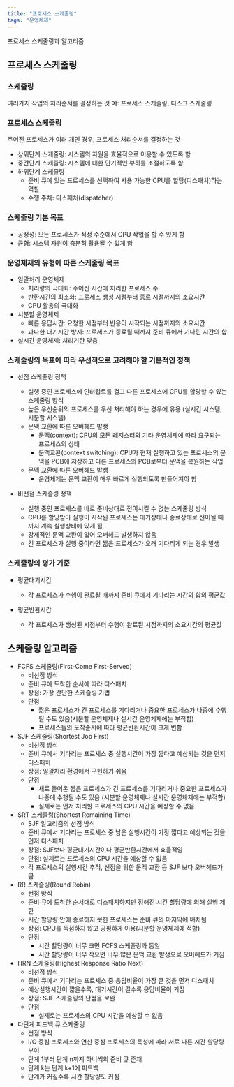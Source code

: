 ```yaml
---
title: "프로세스 스케줄링"
tags: "운영체제"
---
```

프로세스 스케줄링과 알고리즘

## 프로세스 스케줄링

### 스케줄링
여러가지 작업의 처리순서를 결정하는 것
예: 프로세스 스케줄링, 디스크 스케줄링

### 프로세스 스케줄링
주어진 프로세스가 여러 개인 경우, 프로세스 처리순서를 결정하는 것

- 상위단계 스케줄링: 시스템의 자원을 효율적으로 이용할 수 있도록 함
- 중간단계 스케줄링: 시스템에 대한 단기적인 부하를 조절하도록 함
- 하위단계 스케줄링
  - 준비 큐에 있는 프로세스를 선택하여 사용 가능한 CPU를 할당(디스패치)하는 역할
  - 수행 주체: 디스패처(dispatcher)
 
### 스케줄링 기본 목표
- 공정성: 모든 프로세스가 적정 수준에서 CPU 작업을 할 수 있게 함
- 균형: 시스템 자원이 충분히 활용될 수 있게 함

### 운영체제의 유형에 따른 스케줄링 목표
- 일괄처리 운영체제
  - 처리량의 극대화: 주어진 시간에 처리한 프로세스 수
  - 반환시간의 최소화: 프로세스 생성 시점부터 종료 시점까지의 소요시간
  - CPU 활용의 극대화
- 시분할 운영체제
  - 빠른 응답시간: 요청한 시점부터 반응이 시작되는 시점까지의 소요시간
  - 과다한 대기시간 방지: 프로세스가 종료될 때까지 준비 큐에서 기다린 시간의 합
- 실시간 운영체제: 처리기한 맞춤

### 스케줄링의 목표에 따라 우선적으로 고려해야 할 기본적인 정책
- 선점 스케줄링 정책
  - 실행 중인 프로세스에 인터럽트를 걸고 다른 프로세스에 CPU를 할당할 수 있는 스케줄링 방식
  - 높은 우선순위의 프로세스를 우선 처리해야 하는 경우에 유용 (실시간 시스템, 시분할 시스템)
  - 문맥 교환에 따른 오버헤드 발생
    - 문맥(context): CPU의 모든 레지스터와 기타 운영체제에 따라 요구되는 프로세스의 상태
    - 문맥교환(context switching): CPU가 현재 실행하고 있는 프로세스의 문맥을 PCB에 저장하고 다른 프로세스의 PCB로부터 문맥을 복원하는 작업
  - 문맥 교환에 따른 오버헤드 발생
    - 운영체제는 문맥 교환이 매우 빠르게 실행되도록 만들어져야 함
        
- 비선점 스케줄링 정책
  - 실행 중인 프로세스를 바로 준비상태로 전이시킬 수 없는 스케줄링 방식
  - CPU를 할당받아 실행이 시작된 프로세스는 대기상태나 종료상태로 전이될 때까지 계속 실행상태에 있게 됨
  - 강제적인 문맥 교환이 없어 오버헤드 발생하지 않음
  - 긴 프로세스가 실행 중이라면 짧은 프로세스가 오래 기다리게 되는 경우 발생
 
### 스케줄링의 평가 기준
- 평균대기시간
  - 각 프로세스가 수행이 완료될 때까지 준비 큐에서 기다리는 시간의 합의 평균값
    
- 평균반환시간
  - 각 프로세스가 생성된 시점부터 수행이 완료된 시점까지의 소요시간의 평균값



## 스케줄링 알고리즘
- FCFS 스케줄링(First-Come First-Served)
  - 비선점 방식
  - 준비 큐에 도착한 순서에 따라 디스패치
  - 장점: 가장 간단한 스케줄링 기법
  - 단점
    - 짦은 프로세스가 긴 프로세스를 기다리거나 중요한 프로세스가 나중에 수행될 수도 있음(시분할 운영체제나 실시간 운영체제에는 부적합)
    - 프로세스들의 도착순서에 따라 평균반환시간이 크게 변함
- SJF 스케줄링(Shortest Job First)
  - 비선점 방식
  - 준비 큐에서 기다리는 프로세스 중 실행시간이 가장 짧다고 예상되는 것을 먼저 디스패치
  - 장점: 일괄처리 환경에서 구현하기 쉬움
  - 단점
    - 새로 들어온 짧은 프로세스가 긴 프로세스를 기다리거나 중요한 프로세스가 나중에 수행될 수도 있음 (시분할 운영체제나 실시간 운영체제에는 부적합)
    - 실제로는 먼저 처리할 프로세스의 CPU 시간을 예상할 수 없음
- SRT 스케줄링(Shortest Remaining Time)
  - SJF 알고리즘의 선점 방식
  - 준비 큐에서 기다리는 프로세스 중 남은 실행시간이 가장 짧다고 예상되는 것을 먼저 디스패치
  - 장점: SJF보다 평균대기시간이나 평균반환시간에서 효율적임
  - 단점: 실제로는 프로세스의 CPU 시간을 예상할 수 없음
  - 각 프로세스의 실행시간 추적, 선점을 위한 문맥 교환 등 SJF 보다 오버헤드가 큼 
- RR 스케줄링(Round Robin)
  - 선점 방식
  - 준비 큐에 도착한 순서대로 디스패치하지만 정해진 시간 할당량에 의해 실행 제한
  - 시간 할당량 안에 종료하지 못한 프로세스는 준비 큐의 마지막에 배치됨
  - 장점: CPU를 독점하지 않고 공평하게 이용(시분할 운영체제에 적합)
  - 단점
    - 시간 할당량이 너무 크면 FCFS 스케줄링과 동일
    - 시간 할당량이 너무 작으면 너무 많은 문맥 교환 발생으로 오버헤드가 커짐
- HRN 스케줄링(Highest Response Ratio Next)
  - 비선점 방식
  - 준비 큐에서 기다리는 프로세스 중 응답비율이 가장 큰 것을 먼저 디스패치
  - 예상실행시간이 짧을수록, 대기시간이 길수록 응답비율이 커짐
  - 장점: SJF 스케줄링의 단점을 보완
  - 단점
    - 실제로는 프로세스의 CPU 시간을 예상할 수 없음
- 다단계 피드백 큐 스케줄링
  - 선점 방식
  - I/O 중심 프로세스와 연산 중심 프로세스의 특성에 따라 서로 다른 시간 할당량 부여
  - 단계 1부터 단계 n까지 하니씩의 준비 큐 존재
  - 단계 k는 단계 k+1에 피드백
  - 단계가 커질수록 시간 할당량도 커짐 
